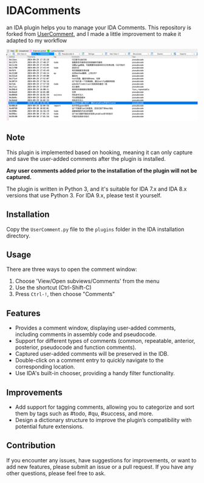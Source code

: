 # IDAComments
an IDA plugin helps you to manage your IDA Comments. This repository is forked from [UserComment](https://github.com/JayRE114514/UserComment), and I made a little improvement to make it adapted to my workflow

![Plugin Preview](images/image.png)

## Note

This plugin is implemented based on hooking, meaning it can only capture and save the user-added comments after the plugin is installed.

<b>Any user comments added prior to the installation of the plugin will not be captured.</b>

The plugin is written in Python 3, and it's suitable for IDA 7.x and IDA 8.x versions that use Python 3. For IDA 9.x, please test it yourself.

## Installation

Copy the `UserComment.py` file to the `plugins` folder in the IDA installation directory.

## Usage

There are three ways to open the comment window:
1. Choose 'View/Open subviews/Comments' from the menu
2. Use the shortcut (Ctrl-Shift-C)
3. Press `Ctrl-!`, then choose "Comments"

## Features

- Provides a comment window, displaying user-added comments, including comments in assembly code and pseudocode.
- Support for different types of comments (common, repeatable, anterior, posterior, pseudocode and function comments).
- Captured user-added comments will be preserved in the IDB.
- Double-click on a comment entry to quickly navigate to the corresponding location.
- Use IDA's built-in chooser, providing a handy filter functionality.

## Improvements
- Add support for tagging comments, allowing you to categorize and sort them by tags such as #todo, #qu, #success, and more.
- Design a dictionary structure to improve the plugin’s compatibility with potential future extensions.

## Contribution

If you encounter any issues, have suggestions for improvements, or want to add new features, please submit an issue or a pull request.
If you have any other questions, please feel free to ask.